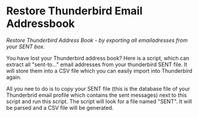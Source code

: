 # Restore Thunderbird Email Addressbook

_Restore Thunderbird Address Book - by exporting all emailadresses from your SENT box._

You have lost your Thunderbird address book?
Here is a script, which can extract all "sent-to..." email addresses from your thunderbird SENT file.
It will store them into a CSV file which you can easily import into Thunderbird again.

All you nee to do is to copy your SENT file (this is the database file of your Thunderbrid email profile which contains the sent messages) next to this script and run this script. The script will look for a file named "SENT". It will be parsed and a CSV file will be generated.
